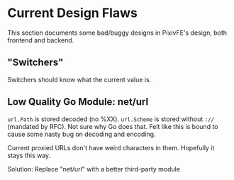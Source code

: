 # Current Design Flaws

This section documents some bad/buggy designs in PixivFE's design, both frontend and backend.

## "Switchers"

Switchers should know what the current value is.

## Low Quality Go Module: net/url

`url.Path` is stored decoded (no %XX). `url.Scheme` is stored without `://` (mandated by RFC). Not sure why Go does that. Felt like this is bound to cause some nasty bug on decoding and encoding.

Current proxied URLs don't have weird characters in them. Hopefully it stays this way.

Solution: Replace "net/url" with a better third-party module
